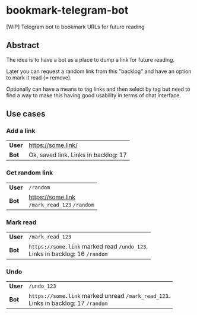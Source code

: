 # bookmark-telegram-bot
[WiP] Telegram bot to bookmark URLs for future reading

## Abstract

The idea is to have a bot as a place to dump a link for future reading.

Later you can request a random link from this "backlog" and have an option to mark it read (= remove).

Optionally can have a means to tag links and then select by tag but need to find a way to make this having good usability in terms of chat interface.

## Use cases

### Add a link
|         |                 |
----------|------------------
**User**  |https://some.link/
**Bot**   | Ok, saved link. Links in backlog: 17
          
### Get random link
|         |                 |
----------|------------------
**User**  |`/random`
**Bot**   | https://some.link <BR> `/mark_read_123` `/random` 
          
### Mark read
|         |                 |
----------|------------------
**User**  |`/mark_read_123`
**Bot**   | `https://some.link` marked read `/undo_123`. <BR> Links in backlog: 16 `/random`  

### Undo
|         |                 |
----------|------------------
**User**  |`/undo_123`
**Bot**   | `https://some.link` marked unread `/mark_read_123`. <BR> Links in backlog: 17 `/random` 

